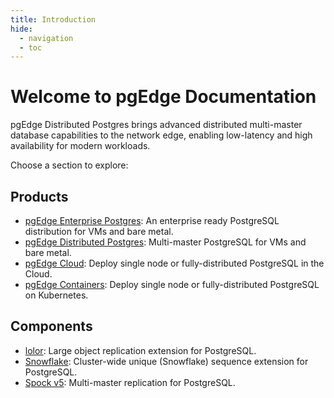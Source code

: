 ```yaml
---
title: Introduction
hide:
  - navigation
  - toc
---
```


# Welcome to pgEdge Documentation

pgEdge Distributed Postgres brings advanced distributed multi-master database capabilities to the network edge, enabling low-latency and high availability for modern workloads.

Choose a section to explore:

## Products

* [pgEdge Enterprise Postgres](enterprise/index.md): An enterprise ready PostgreSQL distribution for VMs and bare metal.
* [pgEdge Distributed Postgres](platform/index.md): Multi-master PostgreSQL for VMs and bare metal.
* [pgEdge Cloud](cloud/index.md): Deploy single node or fully-distributed PostgreSQL in the Cloud.
* [pgEdge Containers](pgedge-containers/index.md): Deploy single node or fully-distributed PostgreSQL on Kubernetes.

## Components

<!--- * [ACE (Active Consistency Engine)](ace/) -->
* [lolor](lolor/index.md): Large object replication extension for PostgreSQL.
* [Snowflake](snowflake/index.md): Cluster-wide unique (Snowflake) sequence extension for PostgreSQL.
* [Spock v5](spock-v5/index.md): Multi-master replication for PostgreSQL.

